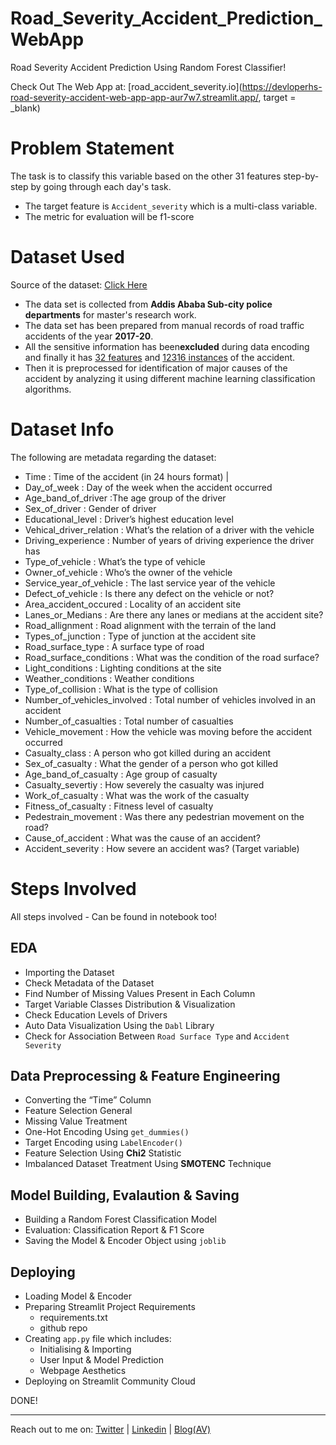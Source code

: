 # Road_Severity_Accident_Prediction_WebApp
Road Severity Accident Prediction Using Random Forest Classifier!

Check Out The Web App at: [road_accident_severity.io](https://devloperhs-road-severity-accident-web-app-app-aur7w7.streamlit.app/, target = _blank)


# Problem Statement

The task is to classify this variable based on the other 31 features step-by-step by going through each day's task. 
- The target feature is `Accident_severity` which is a multi-class variable.
- The metric for evaluation will be f1-score

# Dataset Used

Source of the dataset: [Click Here](https://www.narcis.nl/dataset/RecordID/oai%3Aeasy.dans.knaw.nl%3Aeasy-dataset%3A191591)

- The data set is collected from **Addis Ababa Sub-city police departments** for master's research work. 
- The data set has been prepared from manual records of road traffic accidents of the year **2017-20**. 
- All the sensitive information has been**excluded** during data encoding and finally it has <ins> 32 features</ins> and <ins>12316 instances</ins> of the accident.
- Then it is preprocessed for identification of major causes of the accident by analyzing it using different machine learning classification algorithms.

# Dataset Info
The following are metadata regarding the dataset:
- Time : Time of the accident (in 24 hours format) | 
-	Day_of_week : Day of the week when the accident occurred
-	Age_band_of_driver :The age group of the driver
-	Sex_of_driver : Gender of driver
-	Educational_level : Driver’s highest education level
-	Vehical_driver_relation : What’s the relation of a driver with the vehicle
-	Driving_experience : Number of years of driving experience the driver has
-	Type_of_vehicle : What’s the type of vehicle
-	Owner_of_vehicle : Who’s the owner of the vehicle
-	Service_year_of_vehicle : The last service year of the vehicle
-	Defect_of_vehicle : Is there any defect on the vehicle or not?
-	Area_accident_occured : Locality of an accident site
-	Lanes_or_Medians : Are there any lanes or medians at the accident site?
-	Road_allignment : Road alignment with the terrain of the land
-	Types_of_junction : Type of junction at the accident site
-	Road_surface_type : A surface type of road
-	Road_surface_conditions : What was the condition of the road surface?
-	Light_conditions : Lighting conditions at the site
-	Weather_conditions : Weather conditions
-	Type_of_collision : What is the type of collision
-	Number_of_vehicles_involved : Total number of vehicles involved in an accident
-	Number_of_casualties : Total number of casualties
-	Vehicle_movement : How the vehicle was moving before the accident occurred
-	Casualty_class : A person who got killed during an accident
-	Sex_of_casualty : What the gender of a person who got killed
-	Age_band_of_casualty : Age group of casualty
-	Casualty_severtiy : How severely the casualty was injured
-	Work_of_casualty : What was the work of the casualty
-	Fitness_of_casualty : Fitness level of casualty
-	Pedestrain_movement : Was there any pedestrian movement on the road?
-	Cause_of_accident : What was the cause of an accident?
-	Accident_severity : How severe an accident was? (Target variable)


# Steps Involved
All steps involved - Can be found in notebook too!

## EDA
- Importing the Dataset
- Check Metadata of the Dataset
- Find Number of Missing Values Present in Each Column
- Target Variable Classes Distribution & Visualization
- Check Education Levels of Drivers
- Auto Data Visualization Using the `Dabl` Library
- Check for Association Between `Road Surface Type` and `Accident Severity`

## Data Preprocessing & Feature Engineering
-  Converting the “Time” Column
-  Feature Selection General
-  Missing Value Treatment
-  One-Hot Encoding Using `get_dummies()`
-  Target Encoding using `LabelEncoder()`
-  Feature Selection Using **Chi2** Statistic
-  Imbalanced Dataset Treatment Using **SMOTENC** Technique

## Model Building, Evalaution & Saving
- Building a Random Forest Classification Model
- Evaluation: Classification Report & F1 Score
- Saving the Model & Encoder Object  using `joblib`

## Deploying
- Loading Model & Encoder 
- Preparing Streamlit Project Requirements 
  - requirements.txt 
  - github repo
- Creating `app.py` file which includes:
  - Initialising & Importing
  - User Input & Model Prediction
  - Webpage Aesthetics
- Deploying on Streamlit Community Cloud

DONE!

----

Reach out to me on: [Twitter](https://twitter.com/devloper_hs) |
       [Linkedin](https://www.linkedin.com/in/developerhs/) |
       [Blog(AV)](https://www.analyticsvidhya.com/blog/author/harsh1092/)
